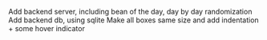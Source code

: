 Add backend server, including bean of the day, day by day randomization
Add backend db, using sqlite
Make all boxes same size and add indentation + some hover indicator
